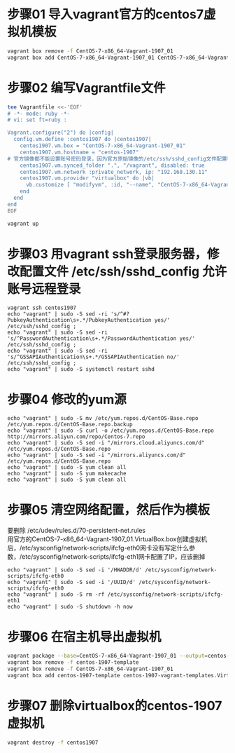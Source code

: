 # 步骤01 导入vagrant官方的centos7虚拟机模板
```bash
vagrant box remove -f CentOS-7-x86_64-Vagrant-1907_01
vagrant box add CentOS-7-x86_64-Vagrant-1907_01 CentOS-7-x86_64-Vagrant-1907_01.VirtualBox.box
```
# 步骤02 编写Vagrantfile文件
```bash
tee Vagrantfile <<-'EOF'
# -*- mode: ruby -*-
# vi: set ft=ruby :

Vagrant.configure("2") do |config|
  config.vm.define :centos1907 do |centos1907|
    centos1907.vm.box = "CentOS-7-x86_64-Vagrant-1907_01"
    centos1907.vm.hostname = "centos-1907"
# 官方镜像都不能设置账号密码登录，因为官方原始镜像的/etc/ssh/sshd_config文件配置都是不允许任何账号远程登录的
    centos1907.vm.synced_folder ".", "/vagrant", disabled: true
    centos1907.vm.network :private_network, ip: "192.168.130.11"
    centos1907.vm.provider "virtualbox" do |vb|
      vb.customize [ "modifyvm", :id, "--name", "CentOS-7-x86_64-Vagrant-1907_01", "--memory", "1024", "--cpus", "2" ]
    end
  end
end
EOF

vagrant up
```

# 步骤03 用vagrant ssh登录服务器，修改配置文件 /etc/ssh/sshd_config 允许账号远程登录
```
vagrant ssh centos1907
echo "vagrant" | sudo -S sed -ri 's/^#?PubkeyAuthentication\s+.*/PubkeyAuthentication yes/' /etc/ssh/sshd_config ;
echo "vagrant" | sudo -S sed -ri 's/^PasswordAuthentication\s+.*/PasswordAuthentication yes/' /etc/ssh/sshd_config ;
echo "vagrant" | sudo -S sed -ri 's/^GSSAPIAuthentication\s+.*/GSSAPIAuthentication no/' /etc/ssh/sshd_config ;
echo "vagrant" | sudo -S systemctl restart sshd
```
# 步骤04 修改的yum源
```
echo "vagrant" | sudo -S mv /etc/yum.repos.d/CentOS-Base.repo /etc/yum.repos.d/CentOS-Base.repo.backup
echo "vagrant" | sudo -S curl -o /etc/yum.repos.d/CentOS-Base.repo http://mirrors.aliyun.com/repo/Centos-7.repo
echo "vagrant" | sudo -S sed -i "/mirrors.cloud.aliyuncs.com/d"  /etc/yum.repos.d/CentOS-Base.repo
echo "vagrant" | sudo -S sed -i "/mirrors.aliyuncs.com/d"  /etc/yum.repos.d/CentOS-Base.repo
echo "vagrant" | sudo -S yum clean all
echo "vagrant" | sudo -S yum makecache
echo "vagrant" | sudo -S yum clean all
```
# 步骤05 清空网络配置，然后作为模板
要删除 /etc/udev/rules.d/70-persistent-net.rules  
用官方的CentOS-7-x86_64-Vagrant-1907_01.VirtualBox.box创建虚拟机后，/etc/sysconfig/network-scripts/ifcfg-eth0网卡没有写定什么参数，/etc/sysconfig/network-scripts/ifcfg-eth1网卡配置了IP，应该删掉
```
echo "vagrant" | sudo -S sed -i '/HWADDR/d' /etc/sysconfig/network-scripts/ifcfg-eth0
echo "vagrant" | sudo -S sed -i '/UUID/d' /etc/sysconfig/network-scripts/ifcfg-eth0
echo "vagrant" | sudo -S rm -rf /etc/sysconfig/network-scripts/ifcfg-eth1
echo "vagrant" | sudo -S shutdown -h now
```

# 步骤06 在宿主机导出虚拟机
```bash
vagrant package --base=CentOS-7-x86_64-Vagrant-1907_01 --output=centos-1907-vagrant-templates.VirtualBox.box
vagrant box remove -f centos-1907-template
vagrant box remove -f CentOS-7-x86_64-Vagrant-1907_01
vagrant box add centos-1907-template centos-1907-vagrant-templates.VirtualBox.box
```
# 步骤07 删除virtualbox的centos-1907虚拟机
```bash
vagrant destroy -f centos1907
```